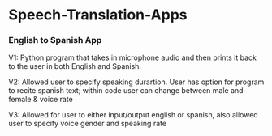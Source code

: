 # Speech-Translation-Apps

### English to Spanish App

V1: Python program that takes in microphone audio and then prints it back to the user in both English and Spanish.

V2: Allowed user to specify speaking durartion. User has option for program to recite spanish text; within code user can change between male and female & voice rate

V3: Allowed for user to either input/output english or spanish, also allowed user to specify voice gender and speaking rate
